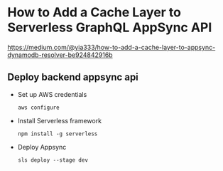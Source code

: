 # How to Add a Cache Layer to Serverless GraphQL AppSync API
https://medium.com/@yia333/how-to-add-a-cache-layer-to-appsync-dynamodb-resolver-be924842916b


## Deploy backend appsync api

- Set up AWS credentials

  ```
  aws configure
  ```

- Install Serverless framework

  ```
  npm install -g serverless
  ```

- Deploy Appsync
  ```
  sls deploy --stage dev
  ```

